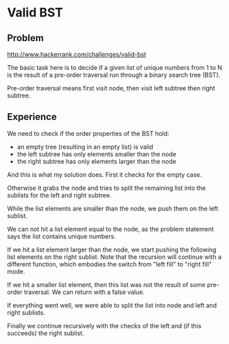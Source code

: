 # Valid BST

## Problem
http://www.hackerrank.com/challenges/valid-bst

The basic task here is to decide if a given list of unique numbers from 1 to N is 
the result of a pre-order traversal run through a binary search tree (BST).

Pre-order traversal means first visit node, then visit left subtree then right subtree.

## Experience
We need to check if the order properties of the BST hold:
- an empty tree (resulting in an empty list) is valid
- the left subtree has only elements smaller than the node
- the right subtree has only elements larger than the node

And this is what my solution does.
First it checks for the empty case.

Otherwise it grabs the node and tries to split the remaining list into the 
sublists for the left and right subtree.

While the list elements are smaller than the node, we push them on the left sublist.

We can not hit a list element equal to the node, as the problem statement
says the list contains unique numbers.

If we hit a list element larger than the node, we start pushing the following 
list elements on the right sublist. Note that the recursion will continue
with a different function, which embodies the switch from "left fill" to
"right fill" mode.

If we hit a smaller list element, then this list was not the result of
some pre-order traversal. We can return with a false value.

If everything went well, we were able to split the list into node and
left and right sublists. 

Finally we continue recursively with the checks of the left
and (if this succeeds) the right sublist.
